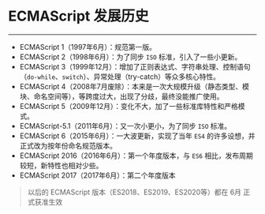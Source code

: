 # __ECMAScript__ 发展历史

---

* ECMAScript 1（1997年6月）：规范第一版。
* ECMAScript 2（1998年6月）：为了同步 `ISO` 标准，引入了一些小更新。
* ECMAScript 3（1999年12月）：增加了正则表达式、字符串处理、控制语句（`do-while`、`switch`）、异常处理（try-catch）等众多核心特性。
* ECMAScript 4（2008年7月废除）：本来是一次大规模升级（静态类型、模块、命名空间等），等跨度过大，出现了分歧，最终没能推广使用。
* ECMAScript 5（2009年12月）：变化不大，加了一些标准库特性和严格模式。
* ECMAScript-5.1（2011年6月）：又一次小更小，为了同步 `ISO` 标准。
* ECMAScript 6（2015年6月）：一大波更新，实现了当年 `ES4` 的许多设想，并正式改为按年份命名规范版本。
* ECMAScript 2016（2016年6月）：第一个年度版本，与 `ES6` 相比，发布周期较短，新特性也相对少些。
* ECMAScript 2017（2017年6月）：第二个年度版本

> 以后的  ECMAScript 版本（ES2018、ES2019、ES2020等）都在 6月 正式获准生效
